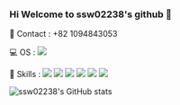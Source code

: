 ### Hi Welcome to ssw02238's github 👋

📱 Contact : 
+82 1094843053 

💻 OS : 
<img src="https://img.shields.io/badge/Windows-0078D6?style=for-the-badge&logo=windows&logoColor=white" />

🚀 Skills :
<img src="https://img.shields.io/badge/Python-14354C?style=for-the-badge&logo=python&logoColor=white" />
<img src="https://img.shields.io/badge/HTML-239120?style=for-the-badge&logo=html5&logoColor=white" />
<img src="https://img.shields.io/badge/CSS-239120?&style=for-the-badge&logo=css3&logoColor=white" />
<img src="https://img.shields.io/badge/R-276DC3?style=for-the-badge&logo=r&logoColor=white" />
<img src="https://img.shields.io/badge/Vue.js-35495E?style=for-the-badge&logo=vue.js&logoColor=4FC08D" />
<img src="https://img.shields.io/badge/Django-092E20?style=for-the-badge&logo=django&logoColor=white" />


![ssw02238's GitHub stats](https://github-readme-stats.vercel.app/api?username=ssw02238&count_private=true&show_icons=true&theme=radical)


<!--
**ssw02238/ssw02238** is a ✨ _special_ ✨ repository because its `README.md` (this file) appears on your GitHub profile.

Here are some ideas to get you started:

- 🔭 I’m currently working on ...
- 🌱 I’m currently learning ...
- 👯 I’m looking to collaborate on ...
- 🤔 I’m looking for help with ...
- 💬 Ask me about ...
- 📫 How to reach me: ...
- 😄 Pronouns: ...
- ⚡ Fun fact: ...
-->

